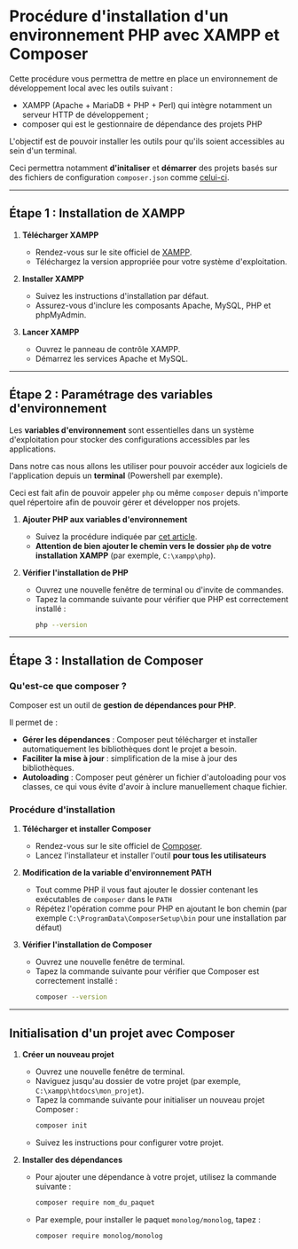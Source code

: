 # Procédure d'installation d'un environnement PHP avec XAMPP et Composer

Cette procédure vous permettra de mettre en place un environnement de développement local avec les outils suivant :
- XAMPP (Apache + MariaDB + PHP + Perl) qui intègre notamment un serveur HTTP de développement ;
- composer qui est le gestionnaire de dépendance des projets PHP

L'objectif est de pouvoir installer les outils pour qu'ils soient accessibles au sein d'un terminal.

Ceci permettra notamment **d'initaliser** et **démarrer** des projets basés sur des fichiers de configuration `composer.json` comme [celui-ci](https://github.com/afpa-learning/mvc-example).

---

## Étape 1 : Installation de XAMPP

1. **Télécharger XAMPP**
   - Rendez-vous sur le site officiel de [XAMPP](https://www.apachefriends.org/index.html).
   - Téléchargez la version appropriée pour votre système d'exploitation.

2. **Installer XAMPP**
   - Suivez les instructions d'installation par défaut.
   - Assurez-vous d'inclure les composants Apache, MySQL, PHP et phpMyAdmin.

3. **Lancer XAMPP**
   - Ouvrez le panneau de contrôle XAMPP.
   - Démarrez les services Apache et MySQL.

---

## Étape 2 : Paramétrage des variables d'environnement

Les **variables d'environnement** sont essentielles dans un système d'exploitation pour stocker des configurations accessibles par les applications.

Dans notre cas nous allons les utiliser pour pouvoir accéder aux logiciels de l'application depuis un **terminal** (Powershell par exemple).

Ceci est fait afin de pouvoir appeler `php` ou même `composer` depuis n'importe quel répertoire afin de pouvoir gérer et développer nos projets.

1. **Ajouter PHP aux variables d'environnement**
   - Suivez la procédure indiquée par [cet article](https://iut-info.univ-reims.fr/users/cutrona/intranet/installation-configuration/php-windows/index.html#configuration-de-windows-pour-utiliser-php-en-ligne-de-commande).
   - **Attention de bien ajouter le chemin vers le dossier `php` de votre installation XAMPP** (par exemple, `C:\xampp\php`).

2. **Vérifier l'installation de PHP**
   - Ouvrez une nouvelle fenêtre de terminal ou d'invite de commandes.
   - Tapez la commande suivante pour vérifier que PHP est correctement installé :
     ```sh
     php --version
     ```
---

## Étape 3 : Installation de Composer

### Qu'est-ce que composer ?

Composer est un outil de **gestion de dépendances pour PHP**.

Il permet de :
- **Gérer les dépendances** : Composer peut télécharger et installer automatiquement les bibliothèques dont le projet a besoin.
- **Faciliter la mise à jour** : simplification de la mise à jour des bibliothèques.
- **Autoloading** : Composer peut génèrer un fichier d'autoloading pour vos classes, ce qui vous évite d'avoir à inclure manuellement chaque fichier.

### Procédure d'installation

1. **Télécharger et installer Composer**
   - Rendez-vous sur le site officiel de [Composer](https://getcomposer.org/download/).
   - Lancez l'installateur et installer l'outil **pour tous les utilisateurs**

2. **Modification de la variable d'environnement PATH**
   - Tout comme PHP il vous faut ajouter le dossier contenant les exécutables de `composer` dans le `PATH`
   - Répétez l'opération comme pour PHP en ajoutant le bon chemin (par exemple `C:\ProgramData\ComposerSetup\bin` pour une installation par défaut)

3. **Vérifier l'installation de Composer**
   - Ouvrez une nouvelle fenêtre de terminal.
   - Tapez la commande suivante pour vérifier que Composer est correctement installé :
     ```sh
     composer --version
     ```
---

## Initialisation d'un projet avec Composer

1. **Créer un nouveau projet**
   - Ouvrez une nouvelle fenêtre de terminal.
   - Naviguez jusqu'au dossier de votre projet (par exemple, `C:\xampp\htdocs\mon_projet`).
   - Tapez la commande suivante pour initialiser un nouveau projet Composer :
     ```sh
     composer init
     ```
   - Suivez les instructions pour configurer votre projet.

2. **Installer des dépendances**
   - Pour ajouter une dépendance à votre projet, utilisez la commande suivante :
     ```sh
     composer require nom_du_paquet
     ```
   - Par exemple, pour installer le paquet `monolog/monolog`, tapez :
     ```sh
     composer require monolog/monolog
     ```